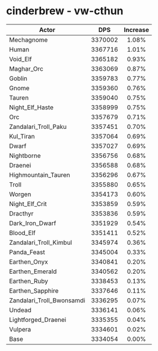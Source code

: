# cinderbrew - vw-cthun
| Actor | DPS | Increase |
|---|:---:|:---:|
|Mechagnome|3370002|1.08%|
|Human|3367716|1.01%|
|Void_Elf|3365182|0.93%|
|Maghar_Orc|3363069|0.87%|
|Goblin|3359783|0.77%|
|Gnome|3359360|0.76%|
|Tauren|3359040|0.75%|
|Night_Elf_Haste|3358999|0.75%|
|Orc|3357679|0.71%|
|Zandalari_Troll_Paku|3357451|0.70%|
|Kul_Tiran|3357064|0.69%|
|Dwarf|3357027|0.69%|
|Nightborne|3356756|0.68%|
|Draenei|3356588|0.68%|
|Highmountain_Tauren|3356296|0.67%|
|Troll|3355880|0.65%|
|Worgen|3354173|0.60%|
|Night_Elf_Crit|3353859|0.59%|
|Dracthyr|3353836|0.59%|
|Dark_Iron_Dwarf|3351929|0.54%|
|Blood_Elf|3351411|0.52%|
|Zandalari_Troll_Kimbul|3345974|0.36%|
|Panda_Feast|3345004|0.33%|
|Earthen_Onyx|3340841|0.20%|
|Earthen_Emerald|3340562|0.20%|
|Earthen_Ruby|3338453|0.13%|
|Earthen_Sapphire|3337646|0.11%|
|Zandalari_Troll_Bwonsamdi|3336295|0.07%|
|Undead|3336141|0.06%|
|Lightforged_Draenei|3335355|0.04%|
|Vulpera|3334601|0.02%|
|Base|3334054|0.00%|

